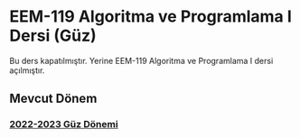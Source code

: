 # EEM-119 Algoritma ve Programlama I Dersi (Güz)

Bu ders kapatılmıştır. Yerine EEM-119 Algoritma ve Programlama I dersi açılmıştır.


## Mevcut Dönem
### [2022-2023 Güz Dönemi](./22_23_Guz/)



